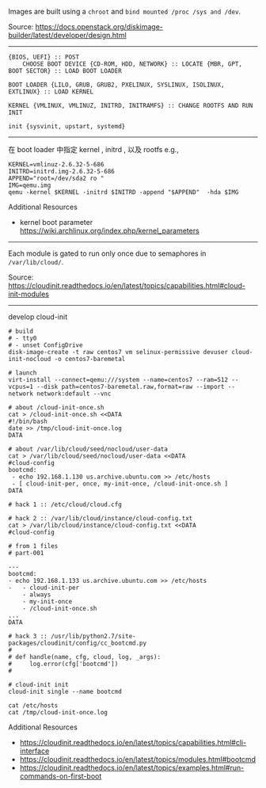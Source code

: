 Images are built using a `chroot` and `bind mounted /proc /sys and /dev`.

Source: https://docs.openstack.org/diskimage-builder/latest/developer/design.html

---

```
{BIOS, UEFI} :: POST
    CHOOSE BOOT DEVICE {CD-ROM, HDD, NETWORK} :: LOCATE {MBR, GPT, BOOT SECTOR} :: LOAD BOOT LOADER

BOOT LOADER {LILO, GRUB, GRUB2, PXELINUX, SYSLINUX, ISOLINUX, EXTLINUX} :: LOAD KERNEL

KERNEL {VMLINUX, VMLINUZ, INITRD, INITRAMFS} :: CHANGE ROOTFS AND RUN INIT

init {sysvinit, upstart, systemd}
```

---

在 boot loader 中指定 kernel , initrd , 以及 rootfs e.g.,

```
KERNEL=vmlinuz-2.6.32-5-686
INITRD=initrd.img-2.6.32-5-686
APPEND="root=/dev/sda2 ro "
IMG=qemu.img
qemu -kernel $KERNEL -initrd $INITRD -append "$APPEND"  -hda $IMG
```

Additional Resources

* kernel boot parameter https://wiki.archlinux.org/index.php/kernel_parameters

---

Each module is gated to run only once due to semaphores in `/var/lib/cloud/`.

Source: https://cloudinit.readthedocs.io/en/latest/topics/capabilities.html#cloud-init-modules

---

develop cloud-init

```
# build
# - tty0
# - unset ConfigDrive
disk-image-create -t raw centos7 vm selinux-permissive devuser cloud-init-nocloud -o centos7-baremetal

# launch
virt-install --connect=qemu:///system --name=centos7 --ram=512 --vcpus=1 --disk path=centos7-baremetal.raw,format=raw --import --network network:default --vnc

# about /cloud-init-once.sh
cat > /cloud-init-once.sh <<DATA
#!/bin/bash
date >> /tmp/cloud-init-once.log
DATA

# about /var/lib/cloud/seed/nocloud/user-data
cat > /var/lib/cloud/seed/nocloud/user-data <<DATA
#cloud-config
bootcmd:
 - echo 192.168.1.130 us.archive.ubuntu.com >> /etc/hosts
 - [ cloud-init-per, once, my-init-once, /cloud-init-once.sh ]
DATA

# hack 1 :: /etc/cloud/cloud.cfg

# hack 2 :: /var/lib/cloud/instance/cloud-config.txt
cat > /var/lib/cloud/instance/cloud-config.txt <<DATA
#cloud-config

# from 1 files
# part-001

---
bootcmd:
- echo 192.168.1.133 us.archive.ubuntu.com >> /etc/hosts
-   - cloud-init-per
    - always
    - my-init-once
    - /cloud-init-once.sh
...
DATA

# hack 3 :: /usr/lib/python2.7/site-packages/cloudinit/config/cc_bootcmd.py
#
# def handle(name, cfg, cloud, log, _args):
#     log.error(cfg['bootcmd'])
#

# cloud-init init
cloud-init single --name bootcmd

cat /etc/hosts
cat /tmp/cloud-init-once.log
```

Additional Resources

* https://cloudinit.readthedocs.io/en/latest/topics/capabilities.html#cli-interface
* https://cloudinit.readthedocs.io/en/latest/topics/modules.html#bootcmd
* https://cloudinit.readthedocs.io/en/latest/topics/examples.html#run-commands-on-first-boot
